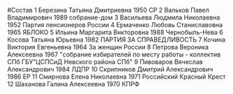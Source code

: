 #Состав
1 Березина Татьяна Дмитриевна 1950 СР
2 Вальков Павел Владимирович 1989 собрание-дом
3 Васильева Людмила Николаевна 1952 Партия пенсионеров России
4 Ермаченко Любовь Станиславовна 1965 ЯБЛОКО
5 Ильина Маргарита Викторовна 1988 Чернобыль-Нева
6 Косова Татьяна Юрьевна 1982 ПАРТИЯ ЗА СПРАВЕДЛИВОСТЬ
7 Кочина Виктория Евгеньевна 1964 За женщин России
8 Петрова Вероника Алексеевна 1967 \"собрание избирателей по месту работы - коллектив СПб ГБУ\"ЦСПСиД Невского района СПб\"
9 Пивоваров Вячеслав Александрович 1984 ЛДПР
10 Скрипников Дмитрий Александрович 1986 ЕР
11 Смирнова Елена Николаевна 1971 Российский Красный Крест
12 Шаханова Галина Алексеевна 1970 КПРФ
